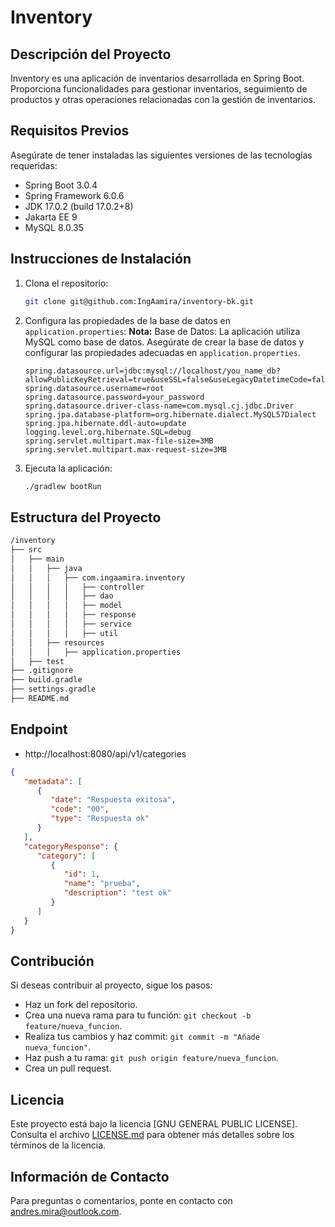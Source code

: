 # Inventory

## Descripción del Proyecto

Inventory es una aplicación de inventarios desarrollada en Spring Boot. Proporciona funcionalidades para gestionar inventarios, seguimiento de productos y otras operaciones relacionadas con la gestión de inventarios.

## Requisitos Previos

Asegúrate de tener instaladas las siguientes versiones de las tecnologías requeridas:

- Spring Boot 3.0.4
- Spring Framework 6.0.6
- JDK 17.0.2 (build 17.0.2+8)
- Jakarta EE 9
- MySQL 8.0.35

## Instrucciones de Instalación

1. Clona el repositorio:

    ```bash
    git clone git@github.com:IngAamira/inventory-bk.git
    ```

2. Configura las propiedades de la base de datos en `application.properties`:
   **Nota:** Base de Datos:
   La aplicación utiliza MySQL como base de datos. Asegúrate de crear la base de datos y configurar las propiedades adecuadas en `application.properties`.

    ```properties
    spring.datasource.url=jdbc:mysql://localhost/you_name_db?allowPublicKeyRetrieval=true&useSSL=false&useLegacyDatetimeCode=false&serverTimezone=UTC
    spring.datasource.username=root
    spring.datasource.password=your_password
    spring.datasource.driver-class-name=com.mysql.cj.jdbc.Driver
    spring.jpa.database-platform=org.hibernate.dialect.MySQL57Dialect
    spring.jpa.hibernate.ddl-auto=update
    logging.level.org.hibernate.SQL=debug
    spring.servlet.multipart.max-file-size=3MB
    spring.servlet.multipart.max-request-size=3MB
    ```

3. Ejecuta la aplicación:

    ```bash
    ./gradlew bootRun
    ```

## Estructura del Proyecto

```bash
/inventory
├── src
│   ├── main
│   │   ├── java
│   │   │   ├── com.ingaamira.inventory
│   │   │   │   ├── controller
│   │   │   │   ├── dao
│   │   │   │   ├── model
│   │   │   │   ├── response
│   │   │   │   ├── service
│   │   │   │   ├── util
│   │   ├── resources
│   │   │   ├── application.properties
│   ├── test
├── .gitignore
├── build.gradle
├── settings.gradle
├── README.md
```

## Endpoint
- http://localhost:8080/api/v1/categories
```json
{
   "metadata": [
      {
         "date": "Respuesta exitosa",
         "code": "00",
         "type": "Respuesta ok"
      }
   ],
   "categoryResponse": {
      "category": [
         {
            "id": 1,
            "name": "prueba",
            "description": "test ok"
         }
      ]
   }
}
```

## Contribución
Si deseas contribuir al proyecto, sigue los pasos:

- Haz un fork del repositorio.
- Crea una nueva rama para tu función: `git checkout -b feature/nueva_funcion`.
- Realiza tus cambios y haz commit: `git commit -m "Añade nueva_funcion"`.
- Haz push a tu rama: `git push origin feature/nueva_funcion`.
- Crea un pull request.

## Licencia

Este proyecto está bajo la licencia [GNU GENERAL PUBLIC LICENSE]. Consulta el archivo [LICENSE.md](LICENSE.md) para obtener más detalles sobre los términos de la licencia.

## Información de Contacto

Para preguntas o comentarios, ponte en contacto con [andres.mira@outlook.com](mailto:andres.mira@outlook.com).

